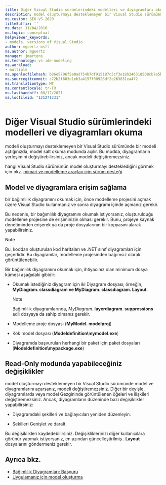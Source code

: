 ```yaml
---
title: Diğer Visual Studio sürümlerindeki modelleri ve diyagramları okuma
description: model oluşturmayı desteklemeyen bir Visual Studio sürümünü kullanırken Visual Studio modelleri ve diyagramları okuma ve salt okuma davranışı hakkında bilgi edinin.
ms.custom: SEO-VS-2020
titleSuffix: ''
ms.date: 11/04/2016
ms.topic: conceptual
helpviewer_keywords:
- models, versions of Visual Studio
author: mgoertz-msft
ms.author: mgoertz
manager: jmartens
ms.technology: vs-ide-modeling
ms.workload:
- multiple
ms.openlocfilehash: b06e5796f5e0ad754b7df915187c5cf3e18b246318508cb7e5b122ede9806849
ms.sourcegitcommit: c72b2f603e1eb3a4157f00926df2e263831ea472
ms.translationtype: MT
ms.contentlocale: tr-TR
ms.lasthandoff: 08/12/2021
ms.locfileid: "121271231"
---
```

# <a name="read-models-and-diagrams-in-other-visual-studio-editions"></a>Diğer Visual Studio sürümlerindeki modelleri ve diyagramları okuma

modeli oluşturmayı desteklemeyen bir Visual Studio sürümünde bir modeli açtığınızda, model salt okuma modunda açılır. Bu modda, diyagramların yerleşimini değiştirebilirsiniz, ancak modeli değiştiremezsiniz.

hangi Visual Studio sürümünün model oluşturmayı desteklediğini görmek için bkz. [mimari ve modelleme araçları için sürüm desteği](../modeling/analyze-and-model-your-architecture.md#VersionSupport).

## <a name="obtaining-access-to-a-model-and-diagrams"></a>Model ve diyagramlara erişim sağlama

bir bağımlılık diyagramını okumak için, önce modelleme projesini açmak üzere Visual Studio kullanmanız ve sonra diyagramı içinde açmanız gerekir.

Bu nedenle, bir bağımlılık diyagramını okumak istiyorsanız, oluşturulduğu modelleme projesine de erişiminizin olması gerekir. Bunu, projeye kaynak denetiminden erişerek ya da proje dosyalarının bir kopyasını alarak yapabilirsiniz.

> [!NOTE]
> Bu, koddan oluşturulan kod haritaları ve .NET sınıf diyagramları için geçerlidir. Bu diyagramlar, modelleme projesinden bağımsız olarak görüntülenebilir.

Bir bağımlılık diyagramını okumak için, ihtiyacınız olan minimum dosya kümesi aşağıdaki gibidir:

- Okumak istediğiniz diyagram için iki Diyagram dosyası; örneğin, **MyDiagram. classdiagram ve MyDiagram. classdiagram. Layout**.

    > [!NOTE]
    > Bağımlılık diyagramlarında, _MyDiagram_**. layerdiagram. suppressions** adlı dosyaya da sahip olmanız gerekir.

- Modelleme proje dosyası (**MyModel. modelproj**)

- Kök model dosyası (**Modeldefinition\mymodel.exe**)

- Diyagramda başvurulan herhangi bir paket için paket dosyaları (**Modeldefinition\mypackage.exe**)

## <a name="changes-that-you-can-make-in-read-only-mode"></a>Read-Only modunda yapabileceğiniz değişiklikler

model oluşturmayı desteklemeyen bir Visual Studio sürümünde model ve diyagramlarını açarsanız, modeli değiştiremezsiniz. Diğer bir deyişle, diyagramlarda veya model Gezgininde görüntülenen öğeleri ve ilişkileri değiştiremezsiniz. Ancak, diyagramların düzeninde bazı değişiklikler yapabilirsiniz:

- Diyagramdaki şekilleri ve bağlayıcıları yeniden düzenleyin.

- Şekilleri Genişlet ve daralt.

Bu değişiklikleri kaydedebilirsiniz. Değişikliklerinizi diğer kullanıcılara görünür yapmak istiyorsanız, en azından güncelleştirilmiş **. Layout** dosyalarını göndermeniz gerekir.

## <a name="see-also"></a>Ayrıca bkz.

- [Bağımlılık Diyagramları: Başvuru](../modeling/layer-diagrams-reference.md)
- [Uygulamanız için model oluşturma](../modeling/create-models-for-your-app.md)

